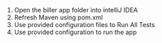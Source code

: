 1. Open the biller app folder into intelliJ IDEA
2. Refresh Maven using pom.xml
3. Use provided configuration files to Run All Tests
4. Use provided configuration to run the app
